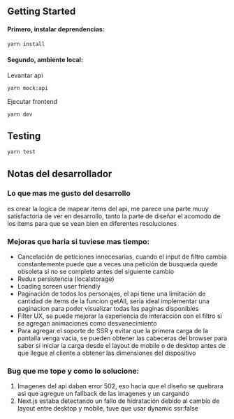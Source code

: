 ## Getting Started

#### Primero, instalar deprendencias:

```bash
yarn install
```

#### Segundo, ambiente local:

Levantar api

```bash
yarn mock:api
```

Ejecutar frontend

```bash
yarn dev
```
## Testing

```bash
yarn test
```

## Notas del desarrollador

### Lo que mas me gusto del desarrollo

es crear la logica de mapear items del api, me parece una parte muuy satisfactoria de ver en desarrollo, tanto la parte de diseñar el acomodo de los items para que se vean bien en diferentes resoluciones


### Mejoras que haria si tuviese mas tiempo:

- Cancelación de peticiones innecesarias, cuando el input de filtro cambia constantemente puede que a veces una petición de busqueda quede obsoleta si no se completo antes del siguiente cambio
- Redux persistencia (localstorage)
- Loading screen user friendly 
- Paginación de todos los personajes, el api tiene una limitación de cantidad de items de la funcion getAll, seria ideal implementar una paginacion para poder visualizar todas las paginas disponibles
- Filter UX, se puede mejorar la experiencia de interacción con el filtro si se agregan animaciones como desvanecimiento
- Para agregar el soporte de SSR y evitar que la primera carga de la pantalla venga vacia, se pueden obtener las cabeceras del browser para saber si iniciar la carga desde el layout de mobile o de desktop antes de que llegue al cliente a obtener las dimensiones del dispositivo


### Bug que me tope y como lo solucione:

1. Imagenes del api daban error 502, eso hacia que el diseño se quebrara asi que agregue un fallback de las imagenes y un cargando
2. Next.js estaba detectando un fallo de hidratación debido al cambio de layout entre desktop y mobile, tuve que usar dynamic ssr:false
